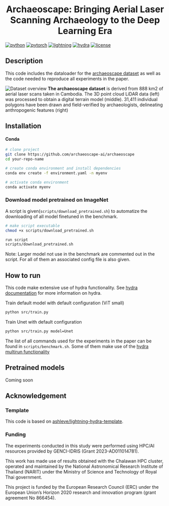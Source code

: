 <div align="center">

# Archaeoscape: Bringing Aerial Laser Scanning Archaeology to the Deep Learning Era

</div>

[![python](https://img.shields.io/badge/-Python_3.11+-blue?logo=python&logoColor=white)](https://www.python.org/)
[![pytorch](https://img.shields.io/badge/PyTorch_2.0+-ee4c2c?logo=pytorch&logoColor=white)](https://pytorch.org/get-started/locally/)
[![lightning](https://img.shields.io/badge/-Lightning_2.1-792ee5?logo=pytorchlightning&logoColor=white)](https://pytorchlightning.ai/)
[![hydra](https://img.shields.io/badge/Config-Hydra_1.3-89b8cd)](https://hydra.cc/)
[![license](https://img.shields.io/badge/License-MIT-green.svg?labelColor=gray)](https://github.com/ashleve/lightning-hydra-template#license)

## Description

This code includes the dataloader for the [archaeoscape dataset]() as well as the code needed to reproduce all experiments in the paper.

![Dataset overview](images/dataset_overview.png)
**The archaeoscape dataset** is derived from 888 km2 of aerial laser scans taken in Cambodia.
The 3D point cloud LiDAR data (left) was processed to obtain a digital terrain model (middle). 31,411 individual
polygons have been drawn and field-verified by archaeologists, delineating anthropogenic features (right)
## Installation

#### Conda

```bash
# clone project
git clone https://github.com/archaeoscape-ai/archaeoscape
cd your-repo-name

# create conda environment and install dependencies
conda env create -f environment.yaml -n myenv

# activate conda environment
conda activate myenv
```
### Download model pretrained on ImageNet
A script is given(`scripts/download_pretrained.sh`) to automatize the downloading of all model finetuned in the benchmark.
```bash
# make script executable
chmod +x scripts/download_pretrained.sh

run script
scripts/download_pretrained.sh
```

Note: Larger model not use in the benchmark are commented out in the script. For all of them an associated config file is also given.

## How to run
This code make extensive use of hydra functionality. See [hydra documentation](https://hydra.cc/docs/intro/) for more information on hydra.


Train default model with default configuration (ViT small)

```bash
python src/train.py
```

Train Unet with default configuration

```bash
python src/train.py model=Unet
```

The list of all commands used for the experiments in the paper can be found in `scripts/benchmark.sh`. Some of them make use of the [hydra multirun functionality](https://hydra.cc/docs/tutorials/basic/running_your_app/multi-run/)

## Pretrained models

Coming soon

## Acknowledgement
### Template
This code is based on [ashleve/lightning-hydra-template](https://github.com/ashleve/lightning-hydra-template).

### Funding
The experiments conducted in this study were performed using HPC/AI resources provided by GENCI-IDRIS (Grant 2023-AD011014781).

This work has made use of results obtained with the Chalawan HPC cluster, operated and maintained by the National Astronomical Research Institute of Thailand (NARIT) under the Ministry of Science and Technology of Royal Thai government.

This project is funded by the European Research Council (ERC) under the European Union’s Horizon 2020 research and innovation program (grant agreement No 866454).
